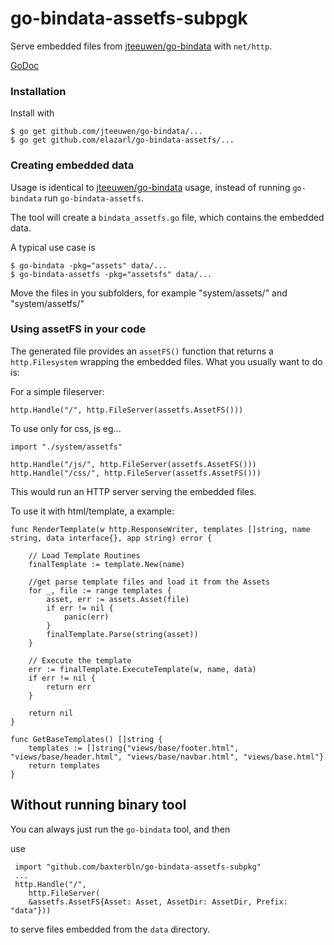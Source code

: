 # go-bindata-assetfs-subpgk

Serve embedded files from [jteeuwen/go-bindata](https://github.com/jteeuwen/go-bindata) with `net/http`.

[GoDoc](http://godoc.org/github.com/elazarl/go-bindata-assetfs)

### Installation

Install with

    $ go get github.com/jteeuwen/go-bindata/...
    $ go get github.com/elazarl/go-bindata-assetfs/...

### Creating embedded data

Usage is identical to [jteeuwen/go-bindata](https://github.com/jteeuwen/go-bindata) usage,
instead of running `go-bindata` run `go-bindata-assetfs`.

The tool will create a `bindata_assetfs.go` file, which contains the embedded data.

A typical use case is

    $ go-bindata -pkg="assets" data/...
	$ go-bindata-assetfs -pkg="assetsfs" data/...
	
Move the files in you subfolders, for example "system/assets/" and "system/assetfs/"

### Using assetFS in your code

The generated file provides an `assetFS()` function that returns a `http.Filesystem`
wrapping the embedded files. What you usually want to do is:

For a simple fileserver:

    http.Handle("/", http.FileServer(assetfs.AssetFS()))
	
To use only for css, js eg...
	
	import "./system/assetfs"
	
	http.Handle("/js/", http.FileServer(assetfs.AssetFS()))
	http.Handle("/css/", http.FileServer(assetfs.AssetFS()))

This would run an HTTP server serving the embedded files.

To use it with html/template, a example:

	func RenderTemplate(w http.ResponseWriter, templates []string, name string, data interface{}, app string) error {

		// Load Template Routines
		finalTemplate := template.New(name)
	
		//get parse template files and load it from the Assets
		for _, file := range templates {
			asset, err := assets.Asset(file)
			if err != nil {
				panic(err)
			}
			finalTemplate.Parse(string(asset))
		}
	
		// Execute the template
		err := finalTemplate.ExecuteTemplate(w, name, data)
		if err != nil {
			return err
		}
	
		return nil
	}
	
	func GetBaseTemplates() []string {
		templates := []string{"views/base/footer.html", "views/base/header.html", "views/base/navbar.html", "views/base.html"}
		return templates
	}

## Without running binary tool

You can always just run the `go-bindata` tool, and then

use

     import "github.com/baxterbln/go-bindata-assetfs-subpkg"
     ...
     http.Handle("/",
        http.FileServer(
        &assetfs.AssetFS{Asset: Asset, AssetDir: AssetDir, Prefix: "data"}))



to serve files embedded from the `data` directory.
